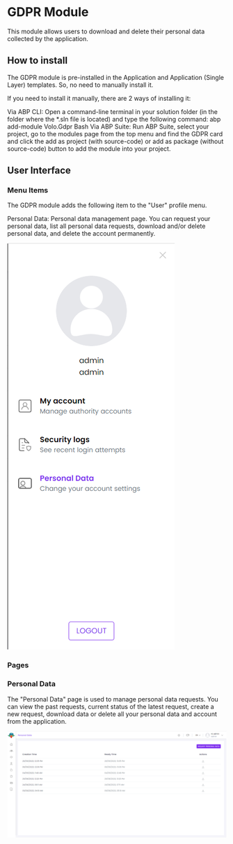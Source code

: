 # GDPR Module

This module allows users to download and delete their personal data collected by the application.

## How to install

The GDPR module is pre-installed in the Application and Application (Single Layer) templates. So, no need to manually install it.

If you need to install it manually, there are 2 ways of installing it:

Via ABP CLI: Open a command-line terminal in your solution folder (in the folder where the \*.sln file is located) and type the following command: abp add-module Volo.Gdpr Bash Via ABP Suite: Run ABP Suite, select your project, go to the modules page from the top menu and find the GDPR card and click the add as project (with source-code) or add as package (without source-code) button to add the module into your project.

## User Interface

### Menu Items

The GDPR module adds the following item to the "User" profile menu.

Personal Data: Personal data management page. You can request your personal data, list all personal data requests, download and/or delete personal data, and delete the account permanently.

![alt text](./images/main-menu.png)

### Pages

### Personal Data

The "Personal Data" page is used to manage personal data requests. You can view the past requests, current status of the latest request, create a new request, download data or delete all your personal data and account from the application.

![alt text](./images/personal-data.png)
